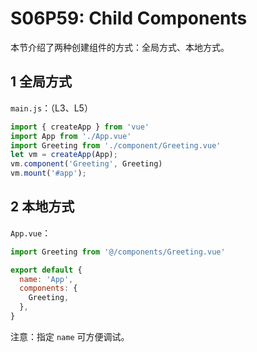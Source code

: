# S06P59: Child Components



本节介绍了两种创建组件的方式：全局方式、本地方式。



## 1 全局方式

`main.js`：（L3、L5）

```js
import { createApp } from 'vue'
import App from './App.vue'
import Greeting from './component/Greeting.vue'
let vm = createApp(App);
vm.component('Greeting', Greeting)
vm.mount('#app');
```



## 2 本地方式

`App.vue`：

```js
import Greeting from '@/components/Greeting.vue'

export default {
  name: 'App',
  components: {
    Greeting,
  },
}
```

注意：指定 `name` 可方便调试。
